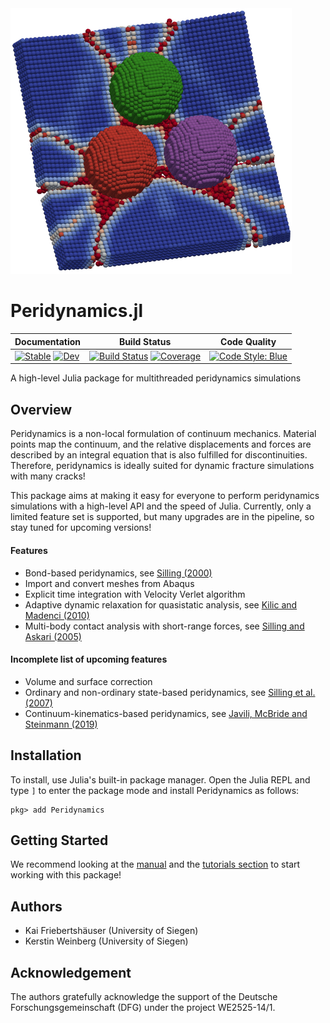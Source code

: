 <img src="docs/src/assets/logo.png" width="450" />

# Peridynamics.jl

|**Documentation**| **Build Status**| **Code Quality** |
|---|---|---|
| [![Stable](https://img.shields.io/badge/docs-stable-blue.svg)](https://kaipartmann.github.io/Peridynamics.jl/stable/) [![Dev](https://img.shields.io/badge/docs-dev-blue.svg)](https://kaipartmann.github.io/Peridynamics.jl/dev/) | [![Build Status](https://github.com/kaipartmann/Peridynamics.jl/actions/workflows/CI.yml/badge.svg?branch=main)](https://github.com/kaipartmann/Peridynamics.jl/actions/workflows/CI.yml?query=branch%3Amain) [![Coverage](https://codecov.io/gh/kaipartmann/Peridynamics.jl/branch/main/graph/badge.svg)](https://codecov.io/gh/kaipartmann/Peridynamics.jl) | [![Code Style: Blue](https://img.shields.io/badge/code%20style-blue-4495d1.svg)](https://github.com/invenia/BlueStyle) |

A high-level Julia package for multithreaded peridynamics simulations

## Overview

Peridynamics is a non-local formulation of continuum mechanics.
Material points map the continuum, and the relative displacements and forces are described by an integral equation that is also fulfilled for discontinuities. Therefore, peridynamics is ideally suited for dynamic fracture simulations with many cracks!

This package aims at making it easy for everyone to perform peridynamics simulations with a high-level API and the speed of Julia.
Currently, only a limited feature set is supported, but many upgrades are in the pipeline, so stay tuned for upcoming versions!

#### Features
- Bond-based peridynamics, see [Silling (2000)](https://doi.org/10.1016/S0022-5096(99)00029-0)
- Import and convert meshes from Abaqus
- Explicit time integration with Velocity Verlet algorithm
- Adaptive dynamic relaxation for quasistatic analysis, see [Kilic and Madenci (2010)](https://doi.org/10.1016/j.tafmec.2010.08.001)
- Multi-body contact analysis with short-range forces, see [Silling and Askari (2005)](https://doi.org/10.1016/j.compstruc.2004.11.026)

#### Incomplete list of upcoming features
- Volume and surface correction
- Ordinary and non-ordinary state-based peridynamics, see [Silling et al. (2007)](https://link.springer.com/article/10.1007/s10659-007-9125-1)
- Continuum-kinematics-based peridynamics, see [Javili, McBride and Steinmann (2019)](https://doi.org/10.1016/j.jmps.2019.06.016)

## Installation

To install, use Julia's built-in package manager. Open the Julia REPL and type `]` to enter the package mode and install Peridynamics as follows:

```
pkg> add Peridynamics
```

## Getting Started

We recommend looking at the [manual](https://kaipartmann.github.io/Peridynamics.jl/dev/manual/) and the [tutorials section](https://kaipartmann.github.io/Peridynamics.jl/dev/tensiletest/) to start working with this package!


## Authors

- Kai Friebertshäuser (University of Siegen)
- Kerstin Weinberg (University of Siegen)

## Acknowledgement

The authors gratefully acknowledge the support of the Deutsche Forschungsgemeinschaft (DFG) under the project WE2525-14/1.
